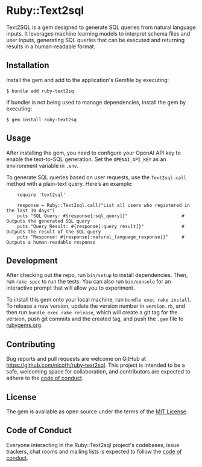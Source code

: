 # Ruby::Text2sql

Text2SQL is a gem designed to generate SQL queries from natural language inputs.
It leverages machine learning models to interpret schema files and user inputs,
generating SQL queries that can be executed and returning results in a human-readable format.

## Installation

Install the gem and add to the application's Gemfile by executing:

    $ bundle add ruby-text2sq

If bundler is not being used to manage dependencies, install the gem by executing:

    $ gem install ruby-text2sq

## Usage

After installing the gem, you need to configure your OpenAI API key to enable the text-to-SQL generation.
Set the `OPENAI_API_KEY` as an environment variable in `.env`.

To generate SQL queries based on user requests, use the `Text2sql.call` method with a plain-text query. Here’s an example:
```
    require 'text2sql'

    response = Ruby::Text2sql.call("List all users who registered in the last 30 days")
    puts "SQL Query: #{response[:sql_query]}"                    # Outputs the generated SQL query
    puts "Query Result: #{response[:query_result]}"              # Outputs the result of the SQL query
    puts "Response: #{response[:natural_language_response]}"     # Outputs a human-readable response
```

## Development

After checking out the repo, run `bin/setup` to install dependencies. Then, run `rake spec` to run the tests. You can also run `bin/console` for an interactive prompt that will allow you to experiment.

To install this gem onto your local machine, run `bundle exec rake install`. To release a new version, update the version number in `version.rb`, and then run `bundle exec rake release`, which will create a git tag for the version, push git commits and the created tag, and push the `.gem` file to [rubygems.org](https://rubygems.org).

## Contributing

Bug reports and pull requests are welcome on GitHub at https://github.com/nicofh/ruby-text2sql. This project is intended to be a safe, welcoming space for collaboration, and contributors are expected to adhere to the [code of conduct](https://github.com/nicofh/ruby-text2sql/blob/master/CODE_OF_CONDUCT.md).

## License

The gem is available as open source under the terms of the [MIT License](https://opensource.org/licenses/MIT).

## Code of Conduct

Everyone interacting in the Ruby::Text2sql project's codebases, issue trackers, chat rooms and mailing lists is expected to follow the [code of conduct](https://github.com/nicofh/ruby-text2sql/blob/master/CODE_OF_CONDUCT.md).
